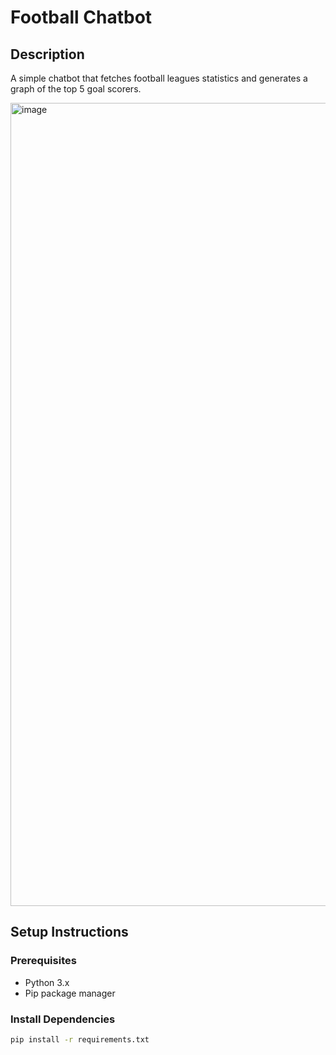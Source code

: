 # Football Chatbot

## Description

A simple chatbot that fetches football leagues statistics and generates a graph of the top 5 goal scorers.

<img width="1285" alt="image" src="https://github.com/user-attachments/assets/d27e1579-2d4b-4601-9eae-6795b4b55092">


## Setup Instructions

### Prerequisites

- Python 3.x
- Pip package manager

### Install Dependencies

```bash
pip install -r requirements.txt
